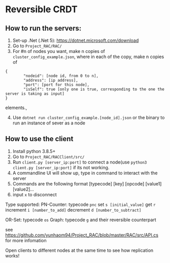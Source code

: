 # Reversible CRDT

## How to run the servers:
1. Set-up .Net (.Net 5): https://dotnet.microsoft.com/download
2. Go to `Project_RAC/RAC/`
3. For #n of nodes you want, make n copies of `cluster_config_example.json`, where in each of the copy, make n copies of 

```
{
        "nodeid": [node id, from 0 to n], 
        "address": [ip address],
        "port": [port for this node],
        "isSelf": true [only one is true, corresponding to the one the server is taking as input]
}
```

elements.,

4. Use `dotnet run cluster_config_example.[node_id].json` or the binary to run an instance of sever as a node


## How to use the client
1. Install python 3.8.5+
2. Go to `Project_RAC/RACClient/src/`
3. Run `client.py [server_ip:port]` to connect a node(use `python3 client.py [server_ip:port]` if its not working.
4. A commandline UI will show up, type in command to interact with the server
5. Commands are the following format
[typecode] [key] [opcode] [value1] [value2]...
6. input `x` to disconnect

Type supported:
PN-Counter: typecode `pnc`
  set `s [initial_value]`
  get `r`
  increment `i [number_to_add]`
  decrement `d [number_to_subtract]`
  
OR-Set: typecode `os`
Graph: typecode `g`
and their reversible counterpart

see https://github.com/yunhaom94/Project_RAC/blob/master/RAC/src/API.cs for more infomation

Open clients to different nodes at the same time to see how replication works!


